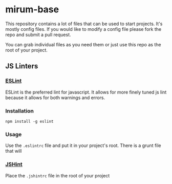 # mirum-base
This repository contains a lot of files that can be used to start projects. It's mostly config files. If you would like to modify a config file please fork the repo and submit a pull request.

You can grab individual files as you need them or just use this repo as the root of your project.

## JS Linters

### [ESLint](http://eslint.org/)

ESLint is the preferred lint for javascript. It allows for more finely tuned js lint because it allows for both warnings and errors.

### Installation

`npm install -g eslint`

### Usage

Use the `.eslintrc` file and put it in your project's root. There is a grunt file that will

### [JSHint](http://jshint.com/)

Place the `.jshintrc` file in the root of your project

